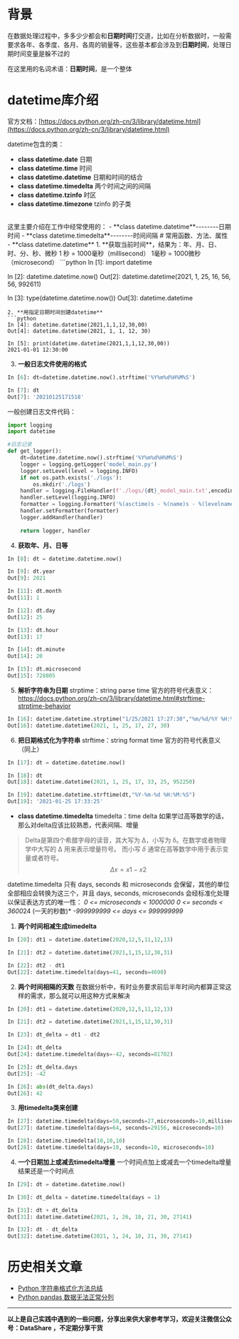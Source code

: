 # 背景
在数据处理过程中，多多少少都会和**日期时间**打交道，比如在分析数据时，一般需要求各年、各季度、各月、各周的销量等，这些基本都会涉及到**日期时间**，处理日期时间变量是躲不过的

在这里用的名词术语：**日期时间**，是一个整体

# datetime库介绍
官方文档：[https://docs.python.org/zh-cn/3/library/datetime.html](https://docs.python.org/zh-cn/3/library/datetime.html)

datetime包含的类：
- **class datetime.date**
日期
- **class datetime.time**
时间
- **class datetime.datetime**
日期和时间的结合
- **class datetime.timedelta**
两个时间之间的间隔
- **class datetime.tzinfo**
时区
- **class datetime.timezone**
tzinfo 的子类

<br/>
这里主要介绍在工作中经常使用的：
- **class datetime.datetime**--------日期时间
- **class datetime.timedelta**--------时间间隔
# 常用函数、方法、属性
- **class datetime.datetime**
1. **获取当前时间**，结果为：年、月、日、时、分、秒、微秒
1 秒 = 1000毫秒（millisecond）
1毫秒 = 1000微秒（microsecond）
```python
In [1]: import datetime

In [2]: datetime.datetime.now()
Out[2]: datetime.datetime(2021, 1, 25, 16, 56, 56, 992611)

In [3]: type(datetime.datetime.now())
Out[3]: datetime.datetime
```
2. **用指定日期时间创建datetime**
```python
In [4]: datetime.datetime(2021,1,1,12,30,00)
Out[4]: datetime.datetime(2021, 1, 1, 12, 30)

In [5]: print(datetime.datetime(2021,1,1,12,30,00))
2021-01-01 12:30:00
```
3. **一般日志文件使用的格式**
```python
In [6]: dt=datetime.datetime.now().strftime('%Y%m%d%H%M%S')

In [7]: dt
Out[7]: '20210125171518'
```
一般创建日志文件代码：
```python
import logging
import datetime

#日志记录
def get_logger():
    dt=datetime.datetime.now().strftime('%Y%m%d%H%M%S')
    logger = logging.getLogger('model_main.py')
    logger.setLevel(level = logging.INFO)
    if not os.path.exists('./logs'):
        os.mkdir('./logs')
    handler = logging.FileHandler(f'./logs/{dt}_model_main.txt',encoding='utf-8')
    handler.setLevel(logging.INFO)
    formatter = logging.Formatter('%(asctime)s - %(name)s - %(levelname)s - %(message)s')
    handler.setFormatter(formatter)
    logger.addHandler(handler)
    
    return logger, handler
```
4. **获取年、月、日等**
```python
In [8]: dt = datetime.datetime.now()

In [9]: dt.year
Out[9]: 2021

In [11]: dt.month
Out[11]: 1

In [12]: dt.day
Out[12]: 25

In [13]: dt.hour
Out[13]: 17

In [14]: dt.minute
Out[14]: 20

In [15]: dt.microsecond
Out[15]: 728805
```

5.  **解析字符串为日期**
strptime：string parse time
官方的符号代表意义：
https://docs.python.org/zh-cn/3/library/datetime.html#strftime-strptime-behavior
```python
In [16]: datetime.datetime.strptime("1/25/2021 17:27:30","%m/%d/%Y %H:%M:%S")
Out[16]: datetime.datetime(2021, 1, 25, 17, 27, 30)
```

6.  **把日期格式化为字符串**
strftime：string format time
官方的符号代表意义（同上）
```python
In [17]: dt = datetime.datetime.now()

In [18]: dt
Out[18]: datetime.datetime(2021, 1, 25, 17, 33, 25, 952250)

In [19]: datetime.datetime.strftime(dt,"%Y-%m-%d %H:%M:%S")
Out[19]: '2021-01-25 17:33:25'
```

- **class datetime.timedelta**
timedelta：time  delta
如果学过高等数学的话，那么对delta应该比较熟悉，代表间隔、增量
>Delta是第四个希腊字母的读音，其大写为 Δ，小写为 δ。在数学或者物理学中大写的 Δ 用来表示增量符号。 而小写 *δ* 通常在高等数学中用于表示变量或者符号。
$$Δx = x1 - x2$$

datetime.timedelta 只有 days, seconds 和 microseconds 会保留，其他的单位全部相应会转换为这三个，并且 days, seconds, microseconds 会经标准化处理以保证表达方式的唯一性：
*0 <= microseconds < 1000000*
*0 <= seconds < 3600*24 (一天的秒数)*
*-999999999 <= days <= 999999999*

1. **两个时间相减生成timedelta**
```python
In [20]: dt1 = datetime.datetime(2020,12,5,11,12,13)

In [21]: dt2 = datetime.datetime(2021,1,15,12,30,31)

In [22]: dt2 - dt1
Out[22]: datetime.timedelta(days=41, seconds=4698)
```
2. **两个时间相隔的天数**
在数据分析中，有时业务要求前后半年时间内都算正常这样的需求，那么就可以用这种方式来解决
```python
In [20]: dt1 = datetime.datetime(2020,12,5,11,12,13)

In [21]: dt2 = datetime.datetime(2021,1,15,12,30,31)

In [23]: dt_delta = dt1 - dt2

In [24]: dt_delta
Out[24]: datetime.timedelta(days=-42, seconds=81702)

In [25]: dt_delta.days
Out[25]: -42

In [26]: abs(dt_delta.days)
Out[26]: 42
```
3. **用timedelta类来创建**
```python
In [27]: datetime.timedelta(days=50,seconds=27,microseconds=10,milliseconds=29000,minutes=5,hours=8,weeks=2)
Out[27]: datetime.timedelta(days=64, seconds=29156, microseconds=10)

In [28]: datetime.timedelta(10,10,10)
Out[28]: datetime.timedelta(days=10, seconds=10, microseconds=10)
```
4. **一个日期加上或减去timedelta增量**
一个时间点加上或减去一个timedelta增量结果还是一个时间点
```python
In [29]: dt = datetime.datetime.now()

In [30]: dt_delta = datetime.timedelta(days = 1)

In [31]: dt + dt_delta
Out[31]: datetime.datetime(2021, 1, 26, 18, 21, 30, 27141)

In [32]: dt - dt_delta
Out[32]: datetime.datetime(2021, 1, 24, 18, 21, 30, 27141)
```


# 历史相关文章
- [Python 字符串格式化方法总结](https://www.jianshu.com/p/b80b56cb09a4)
- [Python pandas 数据无法正常分列](https://www.jianshu.com/p/b9e57a3262b9)

**************************************************************************
**以上是自己实践中遇到的一些问题，分享出来供大家参考学习，欢迎关注微信公众号：DataShare ，不定期分享干货**
